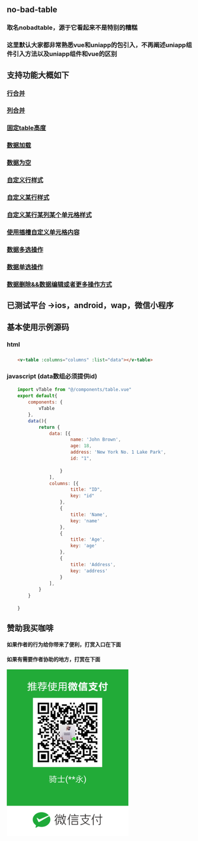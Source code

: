 ## no-bad-table
### 取名nobadtable，源于它看起来不是特别的糟糕
### 这里默认大家都非常熟悉vue和uniapp的包引入，不再阐述uniapp组件引入方法以及uniapp组件和vue的区别
## 支持功能大概如下
###  [行合并](https://github.com/MTTTM/uniapp-elemnt-table/blob/master/components/example/rowSpan.vue)
###  [列合并](https://github.com/MTTTM/uniapp-elemnt-table/blob/master/components/example/celSpan.vue)
###  [固定table高度](https://github.com/MTTTM/uniapp-elemnt-table/blob/master/components/example/fixedHeight.vue)
###  [数据加载](https://github.com/MTTTM/uniapp-elemnt-table/blob/master/components/example/loadingTable.vue)
###  [数据为空](https://github.com/MTTTM/uniapp-elemnt-table/blob/master/components/example/emptyRow.vue)
###  [自定义行样式](https://github.com/MTTTM/uniapp-elemnt-table/blob/master/components/example/customRowStyle.vue)
###  [自定义某行样式](https://github.com/MTTTM/uniapp-elemnt-table/blob/master/components/example/customRowStyleSecond.vue)
###  [自定义某行某列某个单元格样式](https://github.com/MTTTM/uniapp-elemnt-table/blob/master/components/example/customCel.vue)
###  [使用插槽自定义单元格内容](https://github.com/MTTTM/uniapp-elemnt-table/blob/master/components/example/customCelContent.vue)
###  [数据多选操作](https://github.com/MTTTM/uniapp-elemnt-table/blob/master/components/example/mulitCheckbox.vue)
###  [数据单选操作](https://github.com/MTTTM/uniapp-elemnt-table/blob/master/components/example/singleSelected.vue)
###  [数据删除&&数据编辑或者更多操作方式](https://github.com/MTTTM/uniapp-elemnt-table/blob/master/components/example/ediData.vue)

## 已测试平台 ->ios，android，wap，微信小程序
## 基本使用示例源码

### html
### 
```html
    <v-table :columns="columns" :list="data"></v-table>
```

### javascript (data数组必须提供id)

```javascript
	import vTable from "@/components/table.vue"
	export default{
		components: {
			vTable
		},
		data(){
			return {
				data: [{
						name: 'John Brown',
						age: 18,
						address: 'New York No. 1 Lake Park',
						id: "1",
						
					}
				],
				columns: [{
						title: "ID",
						key: "id"
					},
					{
						title: 'Name',
						key: 'name'
					},
					{
						title: 'Age',
						key: 'age'
					},
					{
						title: 'Address',
						key: 'address'
					}
				],
			}
		}
		
	}
```

## 赞助我买咖啡

#### 如果作者的行为给你带来了便利，打赏入口在下面
#### 如果有需要作者协助的地方，打赏在下面
 
<img src="./qishi.jpg" width="328" hegiht="613" alt="O(∩_∩)O哈哈~" />
